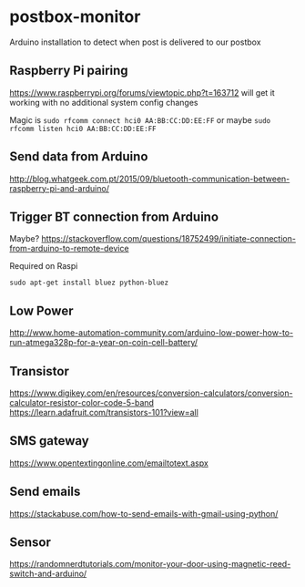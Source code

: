 # postbox-monitor
Arduino installation to detect when post is delivered to our postbox

## Raspberry Pi pairing

https://www.raspberrypi.org/forums/viewtopic.php?t=163712 will get it working with no additional system config changes

Magic is `sudo rfcomm connect hci0 AA:BB:CC:DD:EE:FF`
or maybe `sudo rfcomm listen hci0 AA:BB:CC:DD:EE:FF`


## Send data from Arduino

http://blog.whatgeek.com.pt/2015/09/bluetooth-communication-between-raspberry-pi-and-arduino/

## Trigger BT connection from Arduino
Maybe?
https://stackoverflow.com/questions/18752499/initiate-connection-from-arduino-to-remote-device


Required on Raspi

`sudo apt-get install bluez python-bluez`

## Low Power

http://www.home-automation-community.com/arduino-low-power-how-to-run-atmega328p-for-a-year-on-coin-cell-battery/

## Transistor

https://www.digikey.com/en/resources/conversion-calculators/conversion-calculator-resistor-color-code-5-band
https://learn.adafruit.com/transistors-101?view=all


## SMS gateway
https://www.opentextingonline.com/emailtotext.aspx

## Send emails
https://stackabuse.com/how-to-send-emails-with-gmail-using-python/

## Sensor
https://randomnerdtutorials.com/monitor-your-door-using-magnetic-reed-switch-and-arduino/
